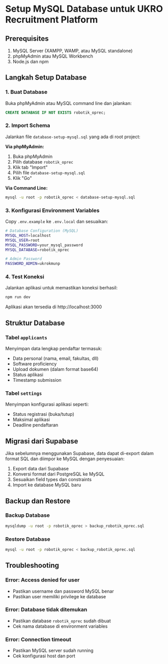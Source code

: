 # Setup MySQL Database untuk UKRO Recruitment Platform

## Prerequisites

1. MySQL Server (XAMPP, WAMP, atau MySQL standalone)
2. phpMyAdmin atau MySQL Workbench
3. Node.js dan npm

## Langkah Setup Database

### 1. Buat Database

Buka phpMyAdmin atau MySQL command line dan jalankan:

```sql
CREATE DATABASE IF NOT EXISTS robotik_oprec;
```

### 2. Import Schema

Jalankan file `database-setup-mysql.sql` yang ada di root project:

**Via phpMyAdmin:**

1. Buka phpMyAdmin
2. Pilih database `robotik_oprec`
3. Klik tab "Import"
4. Pilih file `database-setup-mysql.sql`
5. Klik "Go"

**Via Command Line:**

```bash
mysql -u root -p robotik_oprec < database-setup-mysql.sql
```

### 3. Konfigurasi Environment Variables

Copy `.env.example` ke `.env.local` dan sesuaikan:

```bash
# Database Configuration (MySQL)
MYSQL_HOST=localhost
MYSQL_USER=root
MYSQL_PASSWORD=your_mysql_password
MYSQL_DATABASE=robotik_oprec

# Admin Password
PASSWORD_ADMIN=ukrokmunp
```

### 4. Test Koneksi

Jalankan aplikasi untuk memastikan koneksi berhasil:

```bash
npm run dev
```

Aplikasi akan tersedia di http://localhost:3000

## Struktur Database

### Tabel `applicants`

Menyimpan data lengkap pendaftar termasuk:

- Data personal (nama, email, fakultas, dll)
- Software proficiency
- Upload dokumen (dalam format base64)
- Status aplikasi
- Timestamp submission

### Tabel `settings`

Menyimpan konfigurasi aplikasi seperti:

- Status registrasi (buka/tutup)
- Maksimal aplikasi
- Deadline pendaftaran

## Migrasi dari Supabase

Jika sebelumnya menggunakan Supabase, data dapat di-export dalam format SQL dan diimpor ke MySQL dengan penyesuaian:

1. Export data dari Supabase
2. Konversi format dari PostgreSQL ke MySQL
3. Sesuaikan field types dan constraints
4. Import ke database MySQL baru

## Backup dan Restore

### Backup Database

```bash
mysqldump -u root -p robotik_oprec > backup_robotik_oprec.sql
```

### Restore Database

```bash
mysql -u root -p robotik_oprec < backup_robotik_oprec.sql
```

## Troubleshooting

### Error: Access denied for user

- Pastikan username dan password MySQL benar
- Pastikan user memiliki privilege ke database

### Error: Database tidak ditemukan

- Pastikan database `robotik_oprec` sudah dibuat
- Cek nama database di environment variables

### Error: Connection timeout

- Pastikan MySQL server sudah running
- Cek konfigurasi host dan port
